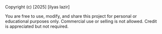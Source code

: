 Copyright (c) [2025] [ilyas lazir]

You are free to use, modify, and share this project for personal or educational purposes only.
Commercial use or selling is not allowed.
Credit is appreciated but not required.

